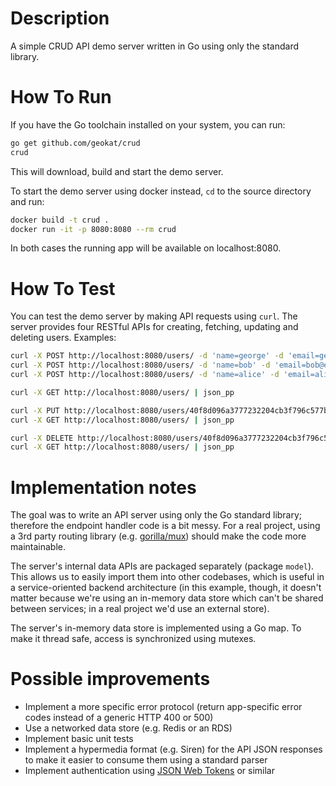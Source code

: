 Description
=======

A simple CRUD API demo server written in Go using only the standard library.

How To Run
=======
If you have the Go toolchain installed on your system, you can run:

```bash
go get github.com/geokat/crud
crud
```

This will download, build and start the demo server.

To start the demo server using docker instead, `cd` to the source directory and run:

```bash
docker build -t crud .
docker run -it -p 8080:8080 --rm crud
```

In both cases the running app will be available on localhost:8080.

How To Test
=======

You can test the demo server by making API requests using `curl`. The server provides four RESTful APIs for creating, fetching, updating and deleting users. Examples:

```bash
curl -X POST http://localhost:8080/users/ -d 'name=george' -d 'email=george@example.com'
curl -X POST http://localhost:8080/users/ -d 'name=bob' -d 'email=bob@example.com'
curl -X POST http://localhost:8080/users/ -d 'name=alice' -d 'email=alice@example.com'
```

```bash
curl -X GET http://localhost:8080/users/ | json_pp
```

```bash
curl -X PUT http://localhost:8080/users/40f8d096a3777232204cb3f796c577b7 -d 'name=james' -d 'email=george@example.com'
curl -X GET http://localhost:8080/users/ | json_pp
```


```bash
curl -X DELETE http://localhost:8080/users/40f8d096a3777232204cb3f796c577b7
curl -X GET http://localhost:8080/users/ | json_pp
```

Implementation notes
=======
The goal was to write an API server using only the Go standard library; therefore the endpoint handler code is a bit messy.  For a real project, using a 3rd party routing library (e.g. [gorilla/mux](https://github.com/gorilla/mux)) should make the code more maintainable.

The server's internal data APIs are packaged separately (package `model`). This allows us to easily import them into other codebases, which is useful in a service-oriented backend architecture (in this example, though, it doesn't matter because we're using an in-memory data store which can't be shared between services; in a real project we'd use an external store).

The server's in-memory data store is implemented using a Go map. To make it thread safe, access is synchronized using mutexes.

Possible improvements
=======

* Implement a more specific error protocol (return app-specific error codes instead of a generic HTTP 400 or 500)
* Use a networked data store (e.g. Redis or an RDS)
* Implement basic unit tests
* Implement a hypermedia format (e.g. Siren) for the API JSON responses to make it easier to consume them using a standard parser
* Implement authentication using [JSON Web Tokens](https://jwt.io/) or similar
